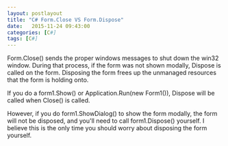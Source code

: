 ```yaml
---
layout: postlayout
title: "C# Form.Close VS Form.Dispose"
date:   2015-11-24 09:43:00 
categories: [C#]
tags: [C#]
---
```


Form.Close() sends the proper windows messages to shut down the win32 window. During that process, if the form was not shown modally, Dispose is called on the form. Disposing the form frees up the unmanaged resources that the form is holding onto.  

If you do a form1.Show() or Application.Run(new Form1()), Dispose will be called when Close() is called.  

However, if you do form1.ShowDialog() to show the form modally, the form will not be disposed, and you'll need to call form1.Dispose() yourself. I believe this is the only time you should worry about disposing the form yourself.  
